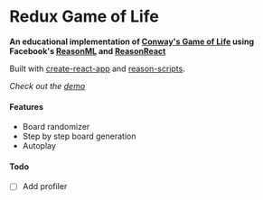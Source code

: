 # Redux Game of Life

**An educational implementation of [Conway's Game of Life](https://en.wikipedia.org/wiki/Conway%27s_Game_of_Life) using Facebook's [ReasonML](https://reasonml.github.io/) and [ReasonReact](https://reasonml.github.io/reason-react/)**

Built with [create-react-app](https://github.com/facebook/create-react-app) and [reason-scripts](https://github.com/reasonml-community/reason-scripts).

*Check out the [demo](https://alanrsoares.github.io/reasonml-game-of-life/)*

#### Features

- Board randomizer
- Step by step board generation
- Autoplay

#### Todo
- [ ] Add profiler
